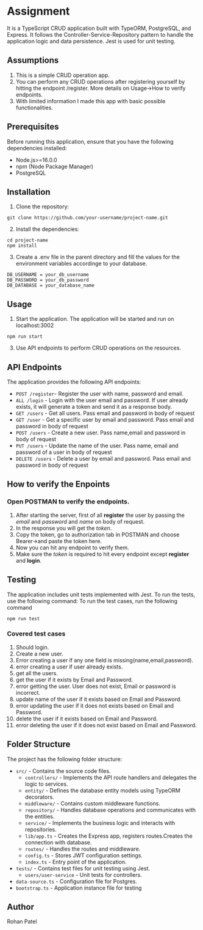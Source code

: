 # Assignment

It is a TypeScript CRUD application built with TypeORM, PostgreSQL, and Express. It follows the Controller-Service-Repository pattern to handle the application logic and data persistence. Jest is used for unit testing.

## Assumptions
1. This is a simple CRUD operation app.
2. You can perform any CRUD operations after registering yourself by hitting the endpoint /register. More details on Usage->How to verify endpoints.
3. With limited information I made this app with basic possible functionalities.
## Prerequisites

Before running this application, ensure that you have the following dependencies installed:

- Node.js>=16.0.0
- npm (Node Package Manager)
- PostgreSQL

## Installation

1. Clone the repository:
```shell
git clone https://github.com/your-username/project-name.git 
```

2. Install the dependencies:
```shell
cd project-name
npm install
```

3. Create a .env file in the parent directory and fill the values for the environment variables accordinge to your database.
```shell
DB_USERNAME = your_db_username
DB_PASSWORD = your_db_password
DB_DATABASE = your_database_name
```

## Usage

1. Start the application. The application will be started and run on  localhost:3002

```shell
npm run start
```


3. Use API endpoints to perform CRUD operations on the resources.

## API Endpoints

The application provides the following API endpoints:

- `POST /register`- Register the user with name, password and email.
- `ALL /login` - Login with the user email and password. If user already exists, it will generate a token and send it as a response body.
- `GET /users` - Get all users. Pass email and password in body of request
- `GET /user` - Get a specific user by email and password. Pass email and password in body of request
- `POST /users` - Create a new user. Pass name,email and password in body of request
- `PUT /users` - Update the name of the user. Pass name, email and password of a user in body of request
- `DELETE /users` - Delete a user by email and password. Pass email and password in body of request


## How to verify the Enpoints

### Open POSTMAN to verify the endpoints.
1. After starting the server, first of all **register** the user by passing the *email* and *password* and *name* on body of request.
2. In the response you will get the *token*.
3. Copy the token, go to authorization tab in POSTMAN and choose Bearer->and paste the token here.
4. Now you can hit any endpoint to verify them.
5. Make sure the *token* is required to hit every endpoint except **register** and **login**.

## Testing

The application includes unit tests implemented with Jest. To run the tests, use the following command:
To run the test cases, run the following command
```shell
npm run test
```
### Covered test cases 
1. Should login.
2. Create a new user.
3. Error creating a user if any one field is missing(name,email,password).
4. error creating a user if user already exists.
5. get all the users.
6. get the user if it exists by Email and Password.
7. error getting the user. User does not exist, Email or password is incorrect.
8. update name of the user if it exists based on Email and Password.
9. error updating the user if it does not exists based on Email and Password.
10. delete the user if it exists based on Email and Password.
11. error deleting the user if it does not exist based on Email and Password.

## Folder Structure

The project has the following folder structure:

- `src/` - Contains the source code files.
  - `controllers/` - Implements the API route handlers and delegates the logic to services.
  - `entity/` - Defines the database entity models using TypeORM decorators.
  - `middleware/` - Contains custom middleware functions.
  - `repository/` - Handles database operations and communicates with the entities.
  - `service/` - Implements the business logic and interacts with repositories.
  - `lib/app.ts` - Creates the Express app, registers routes.Creates the connection with database.
  - `routes/` - Handles the routes and middleware.
  - `config.ts` - Stores JWT configuration settings.
  - `index.ts` - Entry point of the application.
- `tests/` - Contains test files for unit testing using Jest.
  - `users/user-service` - Unit tests for controllers.
- `data-source.ts` - Configuration file for Postgres.
- `bootstrap.ts` - Application instance file for testing
## Author

Rohan Patel
